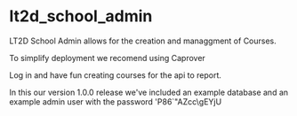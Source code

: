 # lt2d_school_admin
LT2D School Admin allows for the creation and managgment of Courses.

To simplify deployment we recomend using Caprover

Log in and have fun creating courses for the api to report.

In this our version 1.0.0 release we've included an example database and
an example admin user with the password 'P86`"AZcc\gEYjU
